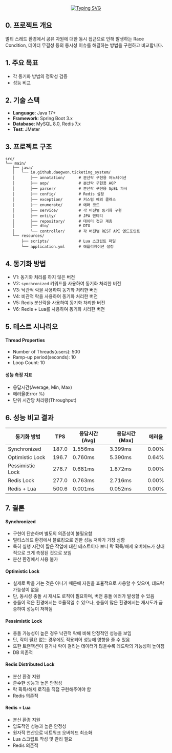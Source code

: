 <div align="center">
   <a href="https://git.io/typing-svg"><img src="https://readme-typing-svg.demolab.com?font=Black+Han+Sans&size=40&duration=2000&pause=1000&color=F7A42D&center=true&vCenter=true&width=600&lines=%EC%9E%90%EB%B0%94%EC%97%90%EC%84%9C+%EB%8F%99%EC%8B%9C%EC%84%B1+%EB%AC%B8%EC%A0%9C%EB%A5%BC+%ED%95%B4%EA%B2%B0%ED%95%98%EB%8A%94+%EB%B0%A9%EB%B2%95" alt="Typing SVG" /></a>
</div>

## 0. 프로젝트 개요
멀티 스레드 환경에서 공유 자원에 대한 동시 접근으로 인해 발생하는 Race Condition, 데이터 무결성 등의 동시성 이슈를 해결하는 방법을 구현하고 비교합니다.

## 1. 주요 목표
- 각 동기화 방법의 정확성 검증
- 성능 비교

## 2. 기술 스택
- **Language**: Java 17+
- **Framework**: Spring Boot 3.x
- **Database**: MySQL 8.0, Redis 7.x
- **Test**: JMeter

## 3. 프로젝트 구조
```
src/
└── main/
   ├── java/
   │   └── io.github.daegwon.ticketing_system/
   │       ├── annotation/      # 분산락 구현용 어노테이션
   │       ├── aop/             # 분산락 구현용 AOP
   │       ├── parser/          # 분산락 구현용 SpEL 파서
   │       ├── config/          # Redis 설정
   │       ├── exception/       # 커스텀 예외 클래스
   │       ├── enumerate/       # 에러 코드
   │       ├── service/         # 각 버전별 동기화 구현
   │       ├── entity/          # JPA 엔티티
   │       ├── repository/      # 데이터 접근 계층
   │       ├── dto/             # DTO
   │       └── controller/      # 각 버전별 REST API 엔드포인트
   └── resources/
       ├── scripts/             # Lua 스크립트 파일
       └── application.yml      # 애플리케이션 설정
```

## 4. 동기화 방법
- V1: 동기화 처리를 하지 않은 버전
- V2: `synchronized` 키워드를 사용하여 동기화 처리한 버전
- V3: 낙관적 락을 사용하여 동기화 처리한 버전
- V4: 비관적 락을 사용하여 동기화 처리한 버전
- V5: Redis 분산락을 사용하여 동기화 처리한 버전
- V6: Redis + Lua를 사용하여 동기화 처리한 버전

## 5. 테스트 시나리오
#### Thread Properties
- Number of Threads(users): 500
- Ramp-up period(seconds): 10
- Loop Count: 10

#### 성능 측정 지표
- 응답시간(Average, Min, Max)
- 에러율(Error %)
- 단위 시간당 처리량(Throughput)

## 6. 성능 비교 결과
| 동기화 방법 | TPS | 응답시간(Avg) | 응답시간(Max) | 에러율 |
|----------|-----|-------------|-------------|-------|
| Synchronized | 187.0 | 1.556ms | 3.399ms | 0.00% |
| Optimistic Lock | 196.7 | 0.760ms | 5.390ms | 0.64% |
| Pessimistic Lock | 278.7 | 0.681ms | 1.872ms | 0.00% |
| Redis Lock | 277.0 | 0.763ms | 2.716ms | 0.00% |
| Redis + Lua | 500.6 | 0.001ms | 0.052ms | 0.00% |

## 7. 결론
#### Synchronized
- 구현이 단순하며 별도의 의존성이 불필요함
- 멀티스레드 환경에서 블로킹으로 인한 성능 저하가 가장 심함
- 특히 실행 시간이 짧은 작업에 대한 테스트이다 보니 락 획득/해제 오버헤드가 상대적으로 크게 측정된 것으로 보임
- 분산 환경에서 사용 불가

#### Optimistic Lock
- 실제로 락을 거는 것은 아니기 때문에 자원을 효율적으로 사용할 수 있으며, 데드락 가능성이 없음
- 단, 동시성 충돌 시 재시도 로직이 필요하며, 버전 충돌 에러가 발생할 수 있음
- 충돌이 적은 환경에서는 효율적일 수 있으나, 충돌이 많은 환경에서는 재시도가 급증하여 성능이 저하됨

#### Pessimistic Lock
- 충돌 가능성이 높은 경우 낙관적 락에 비해 안정적인 성능을 보임
- 단, 락이 필요 없는 경우에도 적용되어 성능에 영향을 줄 수 있음
- 또한 트랜잭션이 길거나 락이 걸리는 데이터가 많을수록 데드락의 가능성이 높아짐
- DB 의존적

#### Redis Distributed Lock
- 분산 환경 지원
- 준수한 성능과 높은 안정성
- 락 획득/해제 로직을 직접 구현해주어야 함
- Redis 의존적

#### Redis + Lua
- 분산 환경 지원
- 압도적인 성능과 높은 안정성
- 원자적 연산으로 네트워크 오버헤드 최소화
- Lua 스크립트 작성 및 관리 필요
- Redis 의존적

